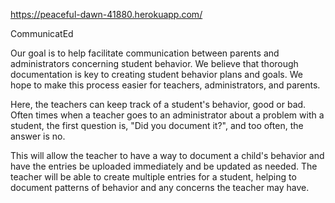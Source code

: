 https://peaceful-dawn-41880.herokuapp.com/

CommunicatEd

Our goal is to help facilitate communication between parents and administrators concerning student behavior. We believe that thorough documentation is key to creating student behavior plans and goals. We hope to make this process easier for teachers, administrators, and parents.

Here, the teachers can keep track of a student's behavior, good or bad. Often times when a teacher goes to an administrator about
a problem with a student, the first question is, "Did you document it?", and too often, the answer is no.

This will allow the teacher to have a way to document a child's behavior and have the entries be uploaded immediately and be updated
as needed. The teacher will be able to create multiple entries for a student, helping to document patterns of behavior and any 
concerns the teacher may have. 
